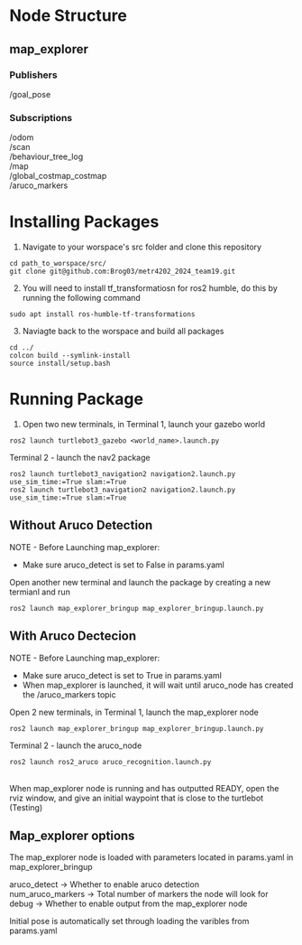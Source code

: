 # Node Structure
## map_explorer
### Publishers 
/goal_pose

### Subscriptions
/odom <br />
/scan <br />
/behaviour_tree_log <br />
/map <br />
/global_costmap_costmap <br />
/aruco_markers <br />

# Installing Packages
1) Navigate to your worspace's src folder and clone this repository
```
cd path_to_worspace/src/
git clone git@github.com:Brog03/metr4202_2024_team19.git
```

2) You will need to install tf_transformatiosn for ros2 humble, do this by running the following command
```
sudo apt install ros-humble-tf-transformations
```

3) Naviagte back to the worspace and build all packages
```
cd ../
colcon build --symlink-install
source install/setup.bash
```

# Running Package
1) Open two new terminals, in Terminal 1, launch your gazebo world
```
ros2 launch turtlebot3_gazebo <world_name>.launch.py
```

Terminal 2 - launch the nav2 package
```
ros2 launch turtlebot3_navigation2 navigation2.launch.py use_sim_time:=True slam:=True
ros2 launch turtlebot3_navigation2 navigation2.launch.py use_sim_time:=True slam:=True
```

## Without Aruco Detection
NOTE - Before Launching map_explorer: <br />
- Make sure aruco_detect is set to False in params.yaml

Open another new terminal and launch the package by creating a new termianl and run
```
ros2 launch map_explorer_bringup map_explorer_bringup.launch.py
```

## With Aruco Dectecion
NOTE - Before Launching map_explorer: <br />
- Make sure aruco_detect is set to True in params.yaml
- When map_explorer is launched, it will wait until aruco_node has created the /aruco_markers topic


Open 2 new terminals, in Terminal 1, launch the map_explorer node
```
ros2 launch map_explorer_bringup map_explorer_bringup.launch.py
```

Terminal 2 - launch the aruco_node
```
ros2 launch ros2_aruco aruco_recognition.launch.py
```
<br />
When map_explorer node is running and has outputted READY, open the rviz window, and give an initial waypoint that is close to the turtlebot (Testing)
<br />


## Map_explorer options
The map_explorer node is loaded with parameters located in params.yaml in map_explorer_bringup

aruco_detect -> Whether to enable aruco detection <br />
num_aruco_markers -> Total number of markers the node will look for <br />
debug -> Whether to enable output from the map_explorer node <br />

Initial pose is automatically set through loading the varibles from params.yaml








